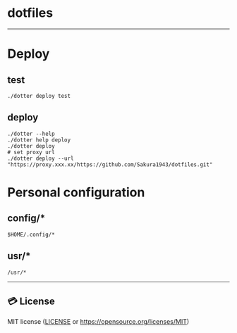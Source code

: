 # dotfiles
----

# Deploy
## test
```shell
./dotter deploy test
```

## deploy
```shell
./dotter --help
./dotter help deploy
./dotter deploy
# set proxy url
./dotter deploy --url "https://proxy.xxx.xx/https://github.com/Sakura1943/dotfiles.git"
```

# Personal configuration
##  config/*
    $HOME/.config/*

##  usr/*
    /usr/*

----
## 💳 License

MIT license ([LICENSE](./LICENSE) or https://opensource.org/licenses/MIT)
